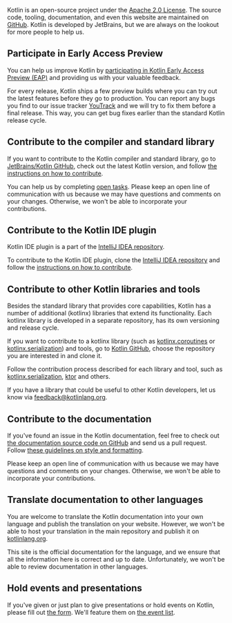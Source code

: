 [//]: # (title: Contribution)

Kotlin is an open-source project under the [Apache 2.0 License](https://github.com/JetBrains/kotlin/blob/master/license/LICENSE.txt).
The source code, tooling, documentation, and even this website are maintained on [GitHub](https://github.com/jetbrains/kotlin). 
Kotlin is developed by JetBrains, but we are always on the lookout for more people to help us.

## Participate in Early Access Preview

You can help us improve Kotlin by [participating in Kotlin Early Access Preview (EAP)](eap.md) and providing us with your valuable feedback.
 
For every release, Kotlin ships a few preview builds where you can try out the latest features before they go to production.
You can report any bugs you find to our issue tracker [YouTrack](https://kotl.in/issue) 
and we will try to fix them before a final release. This way, you can get bug fixes earlier than the standard Kotlin release cycle.

## Contribute to the compiler and standard library

If you want to contribute to the Kotlin compiler and standard library, go to [JetBrains/Kotlin GitHub](https://github.com/jetbrains/kotlin), 
check out the latest Kotlin version, and follow [the instructions on how to contribute](https://github.com/JetBrains/kotlin/blob/master/docs/contributing.md).

You can help us by completing [open tasks](https://youtrack.jetbrains.com/issues/KT?q=tag:%20%7BUp%20For%20Grabs%7D%20and%20State:%20Open). 
Please keep an open line of communication with us because we may have questions and comments on your changes. 
Otherwise, we won't be able to incorporate your contributions.

## Contribute to the Kotlin IDE plugin

Kotlin IDE plugin is a part of the [IntelliJ IDEA repository](https://github.com/JetBrains/intellij-community/tree/master/plugins/kotlin).

To contribute to the Kotlin IDE plugin, clone the [IntelliJ IDEA repository](https://github.com/JetBrains/intellij-community/) 
and follow the [instructions on how to contribute](https://github.com/JetBrains/intellij-community/blob/master/plugins/kotlin/CONTRIBUTING.md).

## Contribute to other Kotlin libraries and tools

Besides the standard library that provides core capabilities, Kotlin has a number of additional (kotlinx) libraries that extend its functionality. 
Each kotlinx library is developed in a separate repository, has its own versioning and release cycle.

If you want to contribute to a kotlinx library (such as [kotlinx.coroutines](https://github.com/Kotlin/kotlinx.coroutines) or
[kotlinx.serialization](https://github.com/Kotlin/kotlinx.serialization)) and tools, go to [Kotlin GitHub](https://github.com/Kotlin), 
choose the repository you are interested in and clone it.

Follow the contribution process described for each library and tool, such as
[kotlinx.serialization](https://github.com/Kotlin/kotlinx.serialization/blob/master/CONTRIBUTING.md),
[ktor](https://github.com/ktorio/ktor/blob/master/CONTRIBUTING.md) and others.

If you have a library that could be useful to other Kotlin developers, let us know via <feedback@kotlinlang.org>.

## Contribute to the documentation

If you've found an issue in the Kotlin documentation, 
feel free to check out [the documentation source code on GitHub](https://github.com/JetBrains/kotlin-web-site/tree/master/docs/topics)
and send us a pull request.
Follow [these guidelines on style and formatting](https://docs.google.com/document/d/1mUuxK4xwzs3jtDGoJ5_zwYLaSEl13g_SuhODdFuh2Dc/edit?usp=sharing).

Please keep an open line of communication with us because we may have questions and comments on your changes. 
Otherwise, we won't be able to incorporate your contributions.

## Translate documentation to other languages

You are welcome to translate the Kotlin documentation into your own language and publish the translation on your website.
However, we won't be able to host your translation in the main repository and publish it on [kotlinlang.org](https://kotlinlang.org/).

This site is the official documentation for the language, and we ensure that all the information here
is correct and up to date. Unfortunately, we won't be able to review documentation in other languages. 

## Hold events and presentations

If you've given or just plan to give presentations or hold events on Kotlin, please fill out [the form](https://surveys.jetbrains.com/s3/Submit-a-Kotlin-Talk).
We'll feature them on [the event list](https://kotlinlang.org/docs/events.html).
